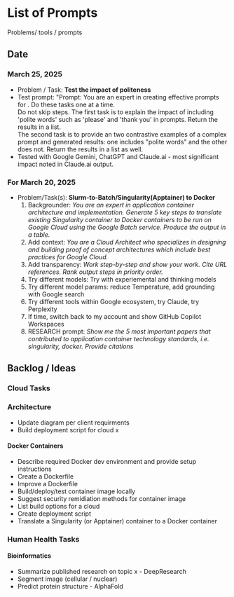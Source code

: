 # List of Prompts

Problems/ tools / prompts

## Date

### March 25, 2025
- Problem / Task: **Test the impact of politeness**
- Test prompt: "Prompt: You are an expert in creating effective prompts for <LLM>. Do these tasks one at a time.    
Do not skip steps. The first task is to explain the impact of including 'polite words' such as 'please' and 'thank you' in prompts.  Return the results in a list.    
The second task is to provide an two contrastive examples of a complex prompt and generated results: one includes "polite words" and the other does not.  Return the results in a list as well.
- Tested with Google Gemini, ChatGPT and Claude.ai - most significant impact noted in Claude.ai output.

### For March 20, 2025
- Problem/Task(s): **Slurm-to-Batch/Singularity(Apptainer) to Docker**
    1. Backgrounder: *You are an expert in application container architecture and implementation.  Generate 5 key steps to translate existing Singularity container to Docker containers to be run on Google Cloud using the Google Batch service. Produce the output in a table.*
    2. Add context: *You are a Cloud Architect who specializes in designing and building proof of concept architectures which include best practices for Google Cloud.*
    3. Add transparency: <Add to prompt> *Work step-by-step and show your work.  Cite URL references.  Rank output steps in priority order.*
    4. Try different models: Try with experiemental and thinking models
    5. Try different model params: reduce Temperature, add grounding with Google search
    6. Try different tools within Google ecosystem, try Claude, try Perplexity
    7. If time, switch back to my account and show GitHub Copilot Workspaces
    8. RESEARCH prompt: *Show me the 5 most important papers that contributed to application container technology standards, i.e. singularity, docker. Provide citations*

## Backlog / Ideas

### Cloud Tasks

### Architecture
- Update diagram per client requirments
- Build deployment script for cloud x

#### Docker Containers
- Describe required Docker dev environment and provide setup instructions
- Create a Dockerfile
- Improve a Dockerfile
- Build/deploy/test container image locally
- Suggest security remidiation methods for container image
- List build options for a cloud
- Create deployment script
- Translate a Singularity (or Apptainer) container to a Docker container

### Human Health Tasks

#### Bioinformatics
- Summarize published research on topic x - DeepResearch
- Segment image (cellular / nuclear)
- Predict protein structure - AlphaFold
